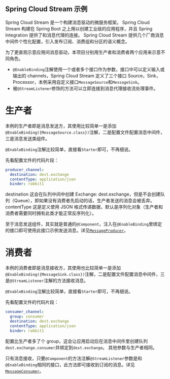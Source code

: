 Spring Cloud Stream 示例
---

Spring Cloud Stream 是一个构建消息驱动的微服务框架。 Spring Cloud Stream 构建在 Spring Boot 之上用以创建工业级的应用程序，并且 Spring Integration 提供了和消息代理的连接。 Spring Cloud Stream 提供几个厂商消息中间件个性化配置，引入发布订阅、消费组和分区的语义概念。

为了更直观示意应用间消息驱动，本项目分别用生产者和消费者两个应用来示意不同角色。

- ``@EnableBinding``注解使用一个或者多个接口作为参数，接口中可以定义输入或输出的 channels，Spring Cloud Stream 定义了三个接口 Source，Sink，Processor，本例采用自定义接口``MessageSource``和``MessageSink``。
- 被``@StreamListener``修饰的方法可以立即连接到消息代理接收流处理事件。

# 生产者

本例的生产者即是消息发送方，其使用比较简单一是添加``@EnableBinding({MessageSource.class})``注解，二是配置文件配置消息中间件，三是消息发送类组件。

``@EnableBinding``注解比较简单，直接看``Starter``即可，不再细说。

先看配置文件的代码片段：

```yaml
producer_channel:
  destination: dest.exchange
  contentType: application/json
  binder: rabbit1
```

destination 这会在队列中间中创建 Exchange: dest.exchange，但是不会创建队列（Queue），即如果没有消费者先启动的话，生产者发送的消息会被丢弃。
contentType 这是定义使用 JSON 格式传递数据，默认是序列化对象（生产者和消费者需要同时拥有此类才能正常反序列化）。

至于消息发送组件，其实就是普通的``@Component``，注入在``@EnableBinding``里绑定的接口即可使用此接口示例发送消息。详见[``MessageProducer``](https://github.com/Jefferlau/spring-cloud-stream-example/blob/master/spring-cloud-stream-producer/src/main/java/me/jefferlau/message/MessageProducer.java)。

# 消费者

本例的消费者即是消息接收方，其使用也比较简单一是添加``@EnableBinding({MessageSink.class})``注解，二是配置文件配置消息中间件，三是``@StreamListener``注解的方法接收消息。

``@EnableBinding``注解比较简单，直接看``Starter``即可，不再细说。

先看配置文件的代码片段：

```yaml
consumer_channel:
  group: consumer
  destination: dest.exchange
  contentType: application/json
  binder: rabbit1
```

配置比生产者多了个 group，这会让应用启动后在消息中间件里创建队列``dest.exchange.consumer``并绑定到``dest.exchange``。
其他参数与生产者相同。

只有消息接收，只要``@Component``的方法注解``@StreamListener``参数是和``@EnableBinding``相同的接口，此方法即可接收到订阅的消息。详见[``MessageConsumer``](https://github.com/Jefferlau/spring-cloud-stream-example/blob/master/spring-cloud-stream-consumer/src/main/java/me/jefferlau/message/MessageConsumer.java)。
